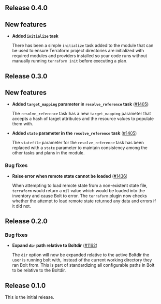 ## Release 0.4.0

## New features

* **Added `initialize` task**

  There has been a simple `initialize` task added to the module that can be used to ensure Terraform project directories are initialized with required modules and providers installed so your code runs without manually running `terraform init` before executing a plan.

## Release 0.3.0

## New features

* **Added `target_mapping` parameter in `resolve_reference` task** ([#1405](https://github.com/puppetlabs/bolt/issues/1405))

  The `resolve_reference` task has a new `target_mapping` parameter that accepts a hash of target attributes and the resource values to populate them with.

* **Added `state` parameter in the `resolve_reference` task** ([#1405](https://github.com/puppetlabs/bolt/issues/1405))

  The `statefile` parameter for the `resolve_reference` task has been replaced with a `state` parameter to maintain consistency among the other tasks and plans in the module.

### Bug fixes

* **Raise error when remote state cannot be loaded** ([#1436](https://github.com/puppetlabs/bolt/issues/1436))

  When attempting to load remote state from a non-existent state file, `terraform` would return a `nil` value which would be loaded into the inventory and cause Bolt to error. The `terraform` plugin now checks whether the attempt to load remote state returned any data and errors if it did not.

## Release 0.2.0

### Bug fixes

* **Expand `dir` path relative to Boltdir** ([#1162](https://github.com/puppetlabs/bolt/issues/1162))

  The `dir` option will now be expanded relative to the active Boltdir the user is running bolt with, instead of the current working directory they ran Bolt from. This is part of standardizing all configurable paths in Bolt to be relative to the Boltdir.

## Release 0.1.0

This is the initial release.
